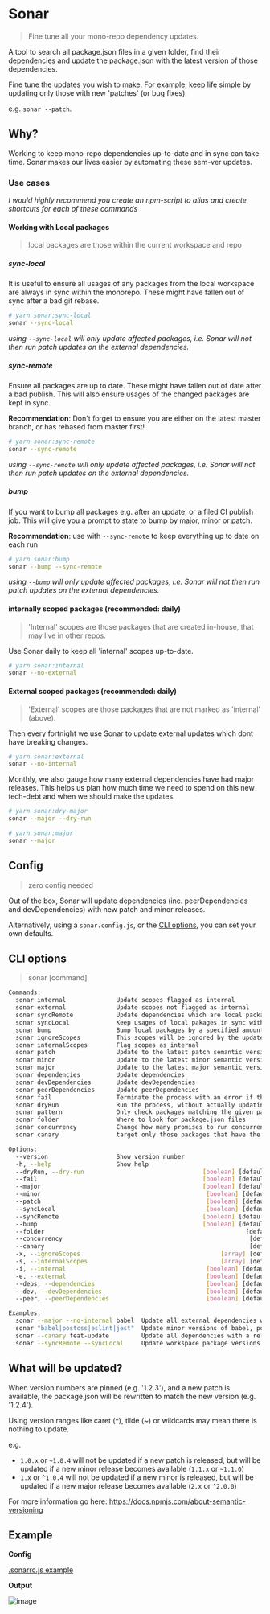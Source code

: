 # Sonar

> Fine tune all your mono-repo dependency updates.

A tool to search all package.json files in a given folder,
find their dependencies and update the package.json with the latest version of those dependencies.

Fine tune the updates you wish to make. For example, keep life simple by updating only those with new 'patches' (or bug fixes).

e.g. `sonar --patch`.

## Why?

Working to keep mono-repo dependencies up-to-date and in sync can take time.
Sonar makes our lives easier by automating these sem-ver updates.

### Use cases

_I would highly recommend you create an npm-script to alias and create shortcuts for each of these commands_

#### Working with Local packages

> local packages are those within the current workspace and repo

##### sync-local

It is useful to ensure all usages of any packages from the local workspace are always in sync within the monorepo. These might have fallen out of sync after a bad git rebase.

```sh
# yarn sonar:sync-local
sonar --sync-local
```

_using `--sync-local` will only update affected packages, i.e. Sonar will not then run patch updates on the external dependencies._

##### sync-remote

Ensure all packages are up to date. These might have fallen out of date after a bad publish. This will also ensure usages of the changed packages are kept in sync.

**Recommendation**: Don't forget to ensure you are either on the latest master branch, or has rebased from master first!

```sh
# yarn sonar:sync-remote
sonar --sync-remote
```

_using `--sync-remote` will only update affected packages, i.e. Sonar will not then run patch updates on the external dependencies._

##### bump

If you want to bump all packages e.g. after an update, or a filed CI publish job. This will give you a prompt to state to bump by major, minor or patch.

**Recommendation**: use with `--sync-remote` to keep everything up to date on each run

```sh
# yarn sonar:bump
sonar --bump --sync-remote
```

_using `--bump` will only update affected packages, i.e. Sonar will not then run patch updates on the external dependencies._

#### internally scoped packages (recommended: daily)

> 'Internal' scopes are those packages that are created in-house, that may live in other repos.

Use Sonar daily to keep all 'internal' scopes up-to-date.

```sh
# yarn sonar:internal
sonar --no-external
```

#### External scoped packages (recommended: daily)

> 'External' scopes are those packages that are not marked as 'internal' (above).

Then every fortnight we use Sonar to update external updates which dont have breaking changes.

```sh
# yarn sonar:external
sonar --no-internal
```

Monthly, we also gauge how many external dependencies have had major releases. This helps us plan how much time we need to spend on this new tech-debt and when we should make the updates.

```sh
# yarn sonar:dry-major
sonar --major --dry-run

# yarn sonar:major
sonar --major
```

## Config

> zero config needed

Out of the box, Sonar will update dependencies (inc. peerDependencies and devDependencies) with new patch and minor releases.

Alternatively, using a `sonar.config.js`, or the [CLI options](#cli-options), you can set your own defaults.

## CLI options

> sonar [command]

```sh
Commands:
  sonar internal              Update scopes flagged as internal
  sonar external              Update scopes not flagged as internal
  sonar syncRemote            Update dependencies which are local packages
  sonar syncLocal             Keep usages of local pakages in sync with the current versions
  sonar bump                  Bump local packages by a specified amount (major, minor or patch)
  sonar ignoreScopes          This scopes will be ignored by the updater
  sonar internalScopes        Flag scopes as internal
  sonar patch                 Update to the latest patch semantic version
  sonar minor                 Update to the latest minor semantic version
  sonar major                 Update to the latest major semantic version
  sonar dependencies          Update dependencies
  sonar devDependencies       Update devDependencies
  sonar peerDependencies      Update peerDependencies
  sonar fail                  Terminate the process with an error if there are out of date packages
  sonar dryRun                Run the process, without actually updating any files
  sonar pattern               Only check packages matching the given pattern
  sonar folder                Where to look for package.json files
  sonar concurrency           Change how many promises to run concurrently
  sonar canary                target only those packages that have the specified carnary release

Options:
  --version                   Show version number                      [boolean]
  -h, --help                  Show help                                [boolean]
  --dryRun, --dry-run                                 [boolean] [default: false]
  --fail                                              [boolean] [default: false]
  --major                                             [boolean] [default: false]
  --minor                                              [boolean] [default: true]
  --patch                                              [boolean] [default: true]
  --syncLocal                                          [boolean] [default: true]
  --syncRemote                                        [boolean] [default: false]
  --bump                                              [boolean] [default: false]
  --folder                                                        [default: "."]
  --concurrency                                                    [default: 10]
  --canary                                                         [default: ""]
  -x, --ignoreScopes                                       [array] [default: []]
  -s, --internalScopes                                     [array] [default: []]
  -i, --internal                                       [boolean] [default: true]
  -e, --external                                       [boolean] [default: true]
  --deps, --dependencies                               [boolean] [default: true]
  --dev, --devDependencies                             [boolean] [default: true]
  --peer, --peerDependencies                           [boolean] [default: true]

Examples:
  sonar --major --no-internal babel  Update all external dependencies with a name containing babel
  sonar "babel|postcss|eslint|jest"  Update minor versions of babel, postcss, eslint and jest dependencies
  sonar --canary feat-update         Update all dependencies with a release containing feat-update
  sonar --syncRemote --syncLocal     Update workspace package versions and ensure all useages are up-to-dae

```

## What will be updated?

When version numbers are pinned (e.g. '1.2.3'), and a new patch is available, the package.json will be rewritten to match the new version (e.g. '1.2.4').

Using version ranges like caret (^), tilde (~) or wildcards may mean there is nothing to update.

e.g.

- `1.0.x` or `~1.0.4` will not be updated if a new patch is released, but will be updated if a new minor release becomes available (`1.1.x` or `~1.1.0`)
- `1.x` or `^1.0.4` will not be updated if a new minor is released, but will be updated if a new major release becomes available (`2.x` or `^2.0.0`)

For more information go here: https://docs.npmjs.com/about-semantic-versioning

## Example

**Config**

[.sonarrc.js example](.sonarrc.example.js)

**Output**

![image](https://user-images.githubusercontent.com/1727939/75665226-bff54600-5c6b-11ea-8ee1-69885ea0c11d.png)
